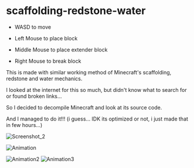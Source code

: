 # scaffolding-redstone-water

* WASD to move

* Left Mouse to place block

* Middle Mouse to place extender block

* Right Mouse to break block

This is made with similar working method of Minecraft's scaffolding, redstone and water mechanics.

I looked at the internet for this so much, but didn't know what to search for or found broken links...

So I decided to decompile Minecraft and look at its source code.

And I managed to do it!!! (i guess... IDK its optimized or not, i just made that in few hours...)

![Screenshot_2](https://user-images.githubusercontent.com/51776847/207463559-01fd1aa7-35ca-4eaa-87a9-05a616c52754.png)

![Animation](https://user-images.githubusercontent.com/51776847/207463544-a7002803-90e3-45a9-bf95-40ec561c476c.gif)

![Animation2](https://user-images.githubusercontent.com/51776847/207463586-1f5691c4-995c-4038-9d4d-c9aae91fed83.gif)
![Animation3](https://user-images.githubusercontent.com/51776847/207463900-efa2b64f-2515-40b0-8dea-a8ad9ad36cbf.gif)
